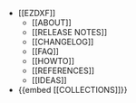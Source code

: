 - [[EZDXF]]
	- [[ABOUT]]
	- [[RELEASE NOTES]]
	- [[CHANGELOG]]
	- [[FAQ]]
	- [[HOWTO]]
	- [[REFERENCES]]
	- [[IDEAS]]
- {{embed [[COLLECTIONS]]}}
